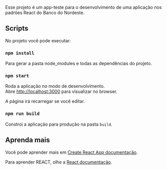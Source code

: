 Esse projeto é um app-teste para o desenvolvimento de uma aplicação nos padrões React do Banco do Nordeste.

## Scripts

No projeto você pode executar:

### `npm install`

Para gerar a pasta node_modules e todas as dependências do projeto.

### `npm start`

Roda a aplicação no modo de desenvolvimento.<br>
Abre [http://localhost:3000](http://localhost:3000) para visualizar no browser.

A página irá recarregar se você editar.

### `npm run build`

Constroi a aplicação para produção na pasta `build`.

## Aprenda mais

Você pode aprender mais em  [Create React App documentação](https://facebook.github.io/create-react-app/docs/getting-started).

Para aprender REACT, olhe a [React documentação](https://reactjs.org/).

